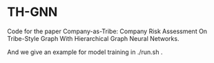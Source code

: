 # TH-GNN
Code for the paper Company-as-Tribe: Company Risk Assessment On Tribe-Style Graph With Hierarchical Graph Neural Networks.

And we give an example for model training in ./run.sh .

